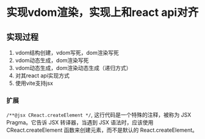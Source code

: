 # 实现vdom渲染，实现上和react api对齐

## 实现过程

1. vdom结构创建，vdom写死，dom渲染写死
2. vdom动态生成，dom渲染写死
3. vdom动态生成，dom渲染动态生成（递归方式）
4. 对其react api实现方式
5. 使用vite支持jsx

### 扩展
`/**@jsx CReact.createElement */`, 这行代码是一个特殊的注释，被称为 JSX Pragma。它告诉 JSX 转译器，当遇到 JSX 语法时，应该使用 CReact.createElement 函数来创建元素，而不是默认的 React.createElement。